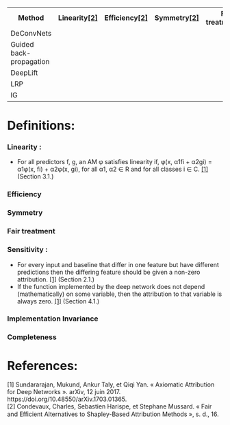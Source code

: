 
<table>
  <tr>
    <th>Method</th>
    <th>Linearity<a href="#2">[2]</a></th>
    <th>Efficiency<a href="#2">[2]</a></th>
    <th>Symmetry<a href="#2">[2]</a></th>
    <th>Fair <br> treatment<a href="#2">[2]</a></th>
    <th>Sensitivity</th>
    <th>Implementation <br> Invariance <a href="#1">[1]</a></th>
    <th>Completeness<a href="#1">[1]</a></th>
  </tr>
  
  <tr>
    <td>DeConvNets</td>
    <td class="lin"></td>
    <td class="eff"></td>
    <td class="symm"></td>
    <td class="fair"></td>
    <td class="sens">x</td>
    <td class="impl"></td>
    <td class="comp"></td>
  </tr>
  
  <tr>
    <td>Guided back-propagation</td>
    <td class="lin"></td>
    <td class="eff"></td>
    <td class="symm"></td>
    <td class="fair"></td>
    <td class="sens">x</td>
    <td class="impl"></td>
  </tr>
  
  <tr>
    <td>DeepLift</td>
    <td class="lin"></td>
    <td class="eff"></td>
    <td class="symm"></td>
    <td class="fair"></td>
    <td class="sens">o</td>
    <td class="impl">x</td>
  </tr>
  
  <tr>
    <td>LRP</td>
    <td class="lin"></td>
    <td class="eff"></td>
    <td class="symm"></td>
    <td class="fair"></td>
    <td class="sens">o</td>
    <td class="impl">x</td>
  </tr>
  
  <tr>
    <td>IG</td>
    <td class="lin"></td>
    <td class="eff"></td>
    <td class="symm"></td>
    <td class="fair"></td>
    <td class="sens">o</td>
    <td class="impl">o</td>
    <td class="comp">o</td>
  </tr>
  
  
</table>
  

# Definitions:
### Linearity : 
- For all predictors f, g, an AM φ satisfies linearity if, φ(x, α1fi + α2gi) = α1φ(x, fi) + α2φ(x, gi), for all α1, α2 ∈ R and for all classes i ∈ C. <a href="#Condevaux22">[1]</a> (Section 3.1.)
### Efficiency
### Symmetry
### Fair treatment
### Sensitivity :
- For every input and baseline that differ in one feature but have different predictions then the differing feature should be given a non-zero attribution.  <a href="#Sundararajan17">[1]</a> (Section 2.1.)
- If the function implemented by the deep network does not depend (mathematically) on some variable, then the attribution to that variable is always zero. <a href="#Sundararajan17">[1]</a> (Section 4.1.)
### Implementation Invariance
### Completeness
  
  

# References:
<div class="csl-entry"> <a id="Sundararajan17"> [1] </a> Sundararajan, Mukund, Ankur Taly, et Qiqi Yan. « Axiomatic Attribution for Deep Networks ». arXiv, 12 juin 2017. https://doi.org/10.48550/arXiv.1703.01365. </div>

<div class="csl-entry"> <a id="Condevaux22"> [2] </a> Condevaux, Charles, Sebastien Harispe, et Stephane Mussard. « Fair and Eﬃcient Alternatives to Shapley-Based Attribution Methods », s. d., 16. </div>
